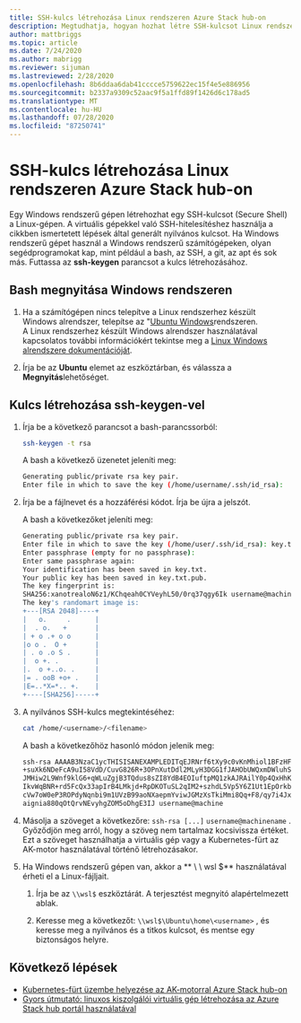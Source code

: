 ```yaml
---
title: SSH-kulcs létrehozása Linux rendszeren Azure Stack hub-on
description: Megtudhatja, hogyan hozhat létre SSH-kulcsot Linux rendszeren Azure Stack hub-on
author: mattbriggs
ms.topic: article
ms.date: 7/24/2020
ms.author: mabrigg
ms.reviewer: sijuman
ms.lastreviewed: 2/28/2020
ms.openlocfilehash: 8b6ddaa6dab41cccce5759622ec15f4e5e886956
ms.sourcegitcommit: b2337a9309c52aac9f5a1ffd89f1426d6c178ad5
ms.translationtype: MT
ms.contentlocale: hu-HU
ms.lasthandoff: 07/28/2020
ms.locfileid: "87250741"
---
```

# <a name="create-an-ssh-key-for-linux-on-azure-stack-hub"></a>SSH-kulcs létrehozása Linux rendszeren Azure Stack hub-on

Egy Windows rendszerű gépen létrehozhat egy SSH-kulcsot (Secure Shell) a Linux-gépen. A virtuális gépekkel való SSH-hitelesítéshez használja a cikkben ismertetett lépések által generált nyilvános kulcsot. Ha Windows rendszerű gépet használ a Windows rendszerű számítógépeken, olyan segédprogramokat kap, mint például a bash, az SSH, a git, az apt és sok más. Futtassa az **ssh-keygen** parancsot a kulcs létrehozásához.

## <a name="open-bash-on-windows"></a>Bash megnyitása Windows rendszeren

1. Ha a számítógépen nincs telepítve a Linux rendszerhez készült Windows alrendszer, telepítse az "[Ubuntu Windows](https://www.microsoft.com/en-us/p/ubuntu/9nblggh4msv6?activetab=pivot:overviewtab)rendszeren.  
    A Linux rendszerhez készült Windows alrendszer használatával kapcsolatos további információkért tekintse meg a [Linux Windows alrendszere dokumentációját](/windows/wsl/about).

2. Írja be az **Ubuntu** elemet az eszköztárban, és válassza a **Megnyitás**lehetőséget.

## <a name="create-a-key-with-ssh-keygen"></a>Kulcs létrehozása ssh-keygen-vel

1. Írja be a következő parancsot a bash-parancssorból:

    ```bash  
    ssh-keygen -t rsa
    ```

    A bash a következő üzenetet jeleníti meg:

    ```bash
    Generating public/private rsa key pair.
    Enter file in which to save the key (/home/username/.ssh/id_rsa):
    ```

2. Írja be a fájlnevet és a hozzáférési kódot. Írja be újra a jelszót.

    A bash a következőket jeleníti meg:

    ```bash
    Generating public/private rsa key pair.
    Enter file in which to save the key (/home/user/.ssh/id_rsa): key.txt
    Enter passphrase (empty for no passphrase):
    Enter same passphrase again:
    Your identification has been saved in key.txt.
    Your public key has been saved in key.txt.pub.
    The key fingerprint is:
    SHA256:xanotrealoN6z1/KChqeah0CYVeyhL50/0rq37qgy6Ik username@machine
    The key's randomart image is:
    +---[RSA 2048]----+
    |   o.     .      |
    |  . o.   +       |
    | + o .+ o o      |
    |o o .  O +       |
    | . o .o S .      |
    |  o +. .         |
    |.  o +..o. .     |
    |= . ooB +o+ .    |
    |E=..*X=*.. +.    |
    +----[SHA256]-----+
    ```

3. A nyilvános SSH-kulcs megtekintéséhez:

    ```bash
    cat /home/<username>/<filename>
    ```

    A bash a következőhöz hasonló módon jelenik meg:

    ```bash
    ssh-rsa AAAAB3NzaC1ycTHISISANEXAMPLEDITqEJRNrf6tXy9c0vKnMhiol1BFzHFV3
    +suXk6NDeFcA9uI58VdD/CuvG826R+3OPnXutDdl2MLyH3DGG1fJAHObUWQxmDWluhSGb
    JMHiw2L9Wnf9klG6+qWLuZgjB3TQdus8sZI8YdB4EOIuftpMQ1zkAJRAilY0p4QxHhKbU
    IkvWqBNR+rd5FcQx33apIrB4LMkjd+RpDKOTuSL2qIM2+szhdL5Vp5Y6Z1Ut1EpOrkbg1
    cVw7oW0eP3ROPdyNqnbi9m1UVzB99aoNXaepmYviwJGMzXsTkiMmi8Qq+F8/qy7i4Jxl0
    aignia880qOtQrvNEvyhgZOM5oDhgE3IJ username@machine
    ```

4. Másolja a szöveget a következőre: `ssh-rsa [...]` `username@machinename` . Győződjön meg arról, hogy a szöveg nem tartalmaz kocsivissza értéket. Ezt a szöveget használhatja a virtuális gép vagy a Kubernetes-fürt az AK-motor használatával történő létrehozásakor.

5. Ha Windows rendszerű gépen van, akkor a ** \\ \\ wsl $** használatával érheti el a Linux-fájljait.

    1. Írja be az `\\wsl$` eszköztárát. A terjesztést megnyitó alapértelmezett ablak.

    2. Keresse meg a következőt: `\\wsl$\Ubuntu\home\<username>` , és keresse meg a nyilvános és a titkos kulcsot, és mentse egy biztonságos helyre.

## <a name="next-steps"></a>Következő lépések

- [Kubernetes-fürt üzembe helyezése az AK-motorral Azure Stack hub-on](azure-stack-kubernetes-aks-engine-deploy-cluster.md)
- [Gyors útmutató: linuxos kiszolgálói virtuális gép létrehozása az Azure Stack hub portál használatával](azure-stack-quick-linux-portal.md)
